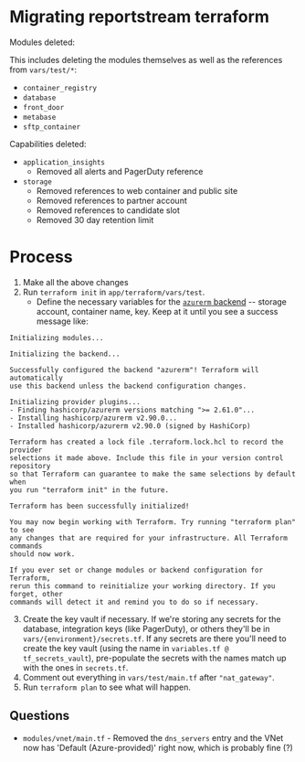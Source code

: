 # Migrating reportstream terraform

Modules deleted:

This includes deleting the modules themselves as well as the references from
`vars/test/*`:

* `container_registry`
* `database`
* `front_door`
* `metabase`
* `sftp_container`

Capabilities deleted:

* `application_insights`
    * Removed all alerts and PagerDuty reference
* `storage`
    * Removed references to web container and public site
    * Removed references to partner account
    * Removed references to candidate slot
    * Removed 30 day retention limit

# Process

1. Make all the above changes
2. Run `terraform init` in `app/terraform/vars/test`.
    * Define the necessary variables for the [`azurerm`
      backend](https://www.terraform.io/language/settings/backends/azurerm) --
      storage account, container name, key. Keep at it until you see a success
      message like:
```
Initializing modules...

Initializing the backend...

Successfully configured the backend "azurerm"! Terraform will automatically
use this backend unless the backend configuration changes.

Initializing provider plugins...
- Finding hashicorp/azurerm versions matching ">= 2.61.0"...
- Installing hashicorp/azurerm v2.90.0...
- Installed hashicorp/azurerm v2.90.0 (signed by HashiCorp)

Terraform has created a lock file .terraform.lock.hcl to record the provider
selections it made above. Include this file in your version control repository
so that Terraform can guarantee to make the same selections by default when
you run "terraform init" in the future.

Terraform has been successfully initialized!

You may now begin working with Terraform. Try running "terraform plan" to see
any changes that are required for your infrastructure. All Terraform commands
should now work.

If you ever set or change modules or backend configuration for Terraform,
rerun this command to reinitialize your working directory. If you forget, other
commands will detect it and remind you to do so if necessary.
```
3. Create the key vault if necessary. If we're storing any secrets for the
   database, integration keys (like PagerDuty), or others they'll be in
   `vars/{environment}/secrets.tf`. If any secrets are there you'll need to
   create the key vault (using the name in `variables.tf @ tf_secrets_vault`),
   pre-populate the secrets with the names match up with the ones in
   `secrets.tf`.
4. Comment out everything in `vars/test/main.tf` after `"nat_gateway"`.
5. Run `terraform plan` to see what will happen.


## Questions

* `modules/vnet/main.tf` - Removed the `dns_servers` entry and the VNet now has
  'Default (Azure-provided)' right now, which is probably fine (?)

